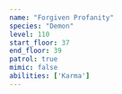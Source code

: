 ```yaml
---
name: "Forgiven Profanity"
species: "Demon"
level: 110
start_floor: 37
end_floor: 39
patrol: true
mimic: false
abilities: ['Karma']
---
```

